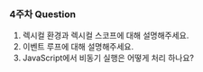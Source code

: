 ### 4주차 Question
1. 렉시컬 환경과 렉시컬 스코프에 대해 설명해주세요.
2. 이벤트 루프에 대해 설명해주세요.
3. JavaScript에서 비동기 실행은 어떻게 처리 하나요?

